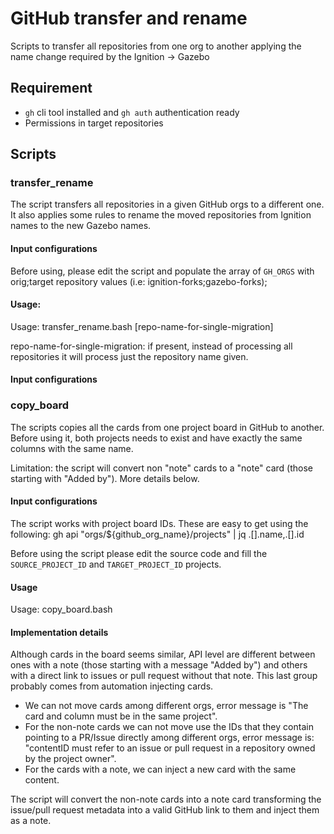 # GitHub transfer and rename

Scripts to transfer all repositories from one org to another applying the name
change required by the Ignition -> Gazebo

## Requirement

 * `gh` cli tool installed and `gh auth` authentication ready
 * Permissions in target repositories

## Scripts

### transfer_rename

The script transfers all repositories in a given GitHub orgs to a different one.
It also applies some rules to rename the moved repositories from Ignition names
to the new Gazebo names.

#### Input configurations
Before using, please edit the script and populate the array of `GH_ORGS` with
orig;target repository values (i.e: ignition-forks;gazebo-forks);

#### Usage:

  Usage: transfer_rename.bash [repo-name-for-single-migration]

  repo-name-for-single-migration: if present, instead of processing all
  repositories it will process just the repository name given.

#### Input configurations

### copy_board

The scripts copies all the cards from one project board in GitHub to another.
Before using it, both projects needs to exist and have exactly the same columns
with the same name.

Limitation: the script will convert non "note" cards to a "note" card
(those starting with "Added by"). More details below.

#### Input configurations

The script works with project board IDs. These are easy to get using the following:
  gh api "orgs/${github_org_name}/projects" | jq .[].name,.[].id

Before using the script please edit the source code and fill the `SOURCE_PROJECT_ID`
and `TARGET_PROJECT_ID` projects.

#### Usage

  Usage: copy_board.bash

#### Implementation details
Although cards in the board seems similar, API level are different between ones
with a note (those starting with a message "Added by") and others with a direct
link to issues or pull request without that note. This last group probably
comes from automation injecting cards.

  * We can not move cards among different orgs, error message is "The card
    and column must be in the same project".
  * For the non-note cards we can not move use the IDs that they contain
    pointing to a PR/Issue directly among different orgs, error message is:
    "contentID must refer to an issue or pull request in a repository owned
    by the project owner".
  * For the cards with a note, we can inject a new card with the same
    content.

The script will convert the non-note cards into a note card transforming the
issue/pull request  metadata into a valid GitHub link to them and inject them
as a note.

